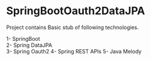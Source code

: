 # SpringBootOauth2DataJPA
Project contains Basic stub of following technologies.

1- SpringBoot  
2- Spring DataJPA  
3- Spring Oauth2 
4- Spring REST APIs
5- Java Melody
